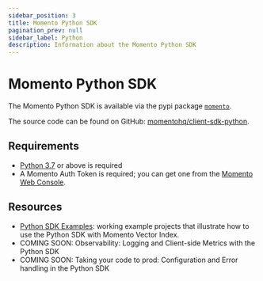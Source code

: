 ```yaml
---
sidebar_position: 3
title: Momento Python SDK
pagination_prev: null
sidebar_label: Python
description: Information about the Momento Python SDK
---
```


# Momento Python SDK

The Momento Python SDK is available via the pypi package [`momento`](https://pypi.org/project/momento/).

The source code can be found on GitHub: [momentohq/client-sdk-python](https://github.com/momentohq/client-sdk-python).

## Requirements

- [Python 3.7](https://www.python.org/downloads/) or above is required
- A Momento Auth Token is required; you can get one from the [Momento Web Console](https://console.gomomento.com/).

## Resources

- [Python SDK Examples](https://github.com/momentohq/client-sdk-python/blob/main/examples/README.md): working example projects that illustrate how to use the Python SDK with Momento Vector Index.
- COMING SOON: Observability: Logging and Client-side Metrics with the Python SDK
- COMING SOON: Taking your code to prod: Configuration and Error handling in the Python SDK
